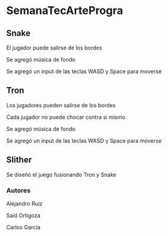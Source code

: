 # SemanaTecArteProgra

## Snake

El jugador puede salirse de los bordes

Se agregó música de fondo

Se agregó un input de las teclas WASD y Space para moverse

## Tron

Los jugadores pueden salirse de los bordes

Cada jugador no puede chocar contra si mismo

Se agregó música de fondo

Se agregó un input de las teclas WASD y Space para moverse

## Slither

Se diseñó el juego fusionando Tron y Snake

### Autores

Alejandro Ruiz

Said Ortigoza

Carlos García
